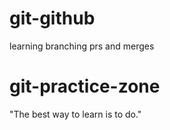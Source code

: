 # git-github
learning branching prs and merges

# git-practice-zone

"The best way to learn is to do."